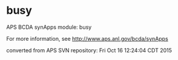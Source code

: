 # busy
APS BCDA synApps module: busy

For more information, see
   http://www.aps.anl.gov/bcda/synApps

converted from APS SVN repository: Fri Oct 16 12:24:04 CDT 2015
